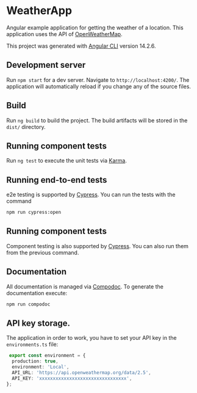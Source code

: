 # WeatherApp

Angular example application for getting the weather of a location. This application uses the API of [OpenWeatherMap](https://openweathermap.org/).

This project was generated with [Angular CLI](https://github.com/angular/angular-cli) version 14.2.6.

## Development server

Run `npm start` for a dev server. Navigate to `http://localhost:4200/`. The application will automatically reload if you change any of the source files.

## Build

Run `ng build` to build the project. The build artifacts will be stored in the `dist/` directory.

## Running component tests

Run `ng test` to execute the unit tests via [Karma](https://karma-runner.github.io).

## Running end-to-end tests

e2e testing is supported by [Cypress](https://www.cypress.io/). You can run the tests with the command

```bash
npm run cypress:open
```
## Running component tests

Component testing is also supported by [Cypress](https://www.cypress.io/). You can also run them from the previous command.

## Documentation

All documentation is managed via [Compodoc](https://karma-runner.github.io). To generate the documentation execute:
```bash
npm run compodoc
```

## API key storage.

The application in order to work, you have to set your API key in the `environments.ts` file:

```typescript
 export const environment = {
  production: true,
  environment: 'Local',
  API_URL: 'https://api.openweathermap.org/data/2.5',
  API_KEY: 'xxxxxxxxxxxxxxxxxxxxxxxxxxxxxxxx',
};
```